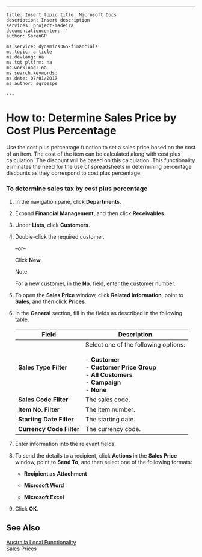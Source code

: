 ---
    title: Insert topic title| Microsoft Docs
    description: Insert description
    services: project-madeira
    documentationcenter: ''
    author: SorenGP

    ms.service: dynamics365-financials
    ms.topic: article
    ms.devlang: na
    ms.tgt_pltfrm: na
    ms.workload: na
    ms.search.keywords:
    ms.date: 07/01/2017
    ms.author: sgroespe

    ---
# How to: Determine Sales Price by Cost Plus Percentage
Use the cost plus percentage function to set a sales price based on the cost of an item. The cost of the item can be calculated along with cost plus calculation. The discount will be based on this calculation. This functionality eliminates the need for the use of spreadsheets in determining percentage discounts as they correspond to cost plus percentage.  
  
### To determine sales tax by cost plus percentage  
  
1.  In the navigation pane, click **Departments**.  
  
2.  Expand **Financial Management**, and then click **Receivables**.  
  
3.  Under **Lists**, click **Customers**.  
  
4.  Double\-click the required customer.  
  
     –or–  
  
     Click **New**.  
  
    > [!NOTE]  
    >  For a new customer, in the **No.** field, enter the customer number.  
  
5.  To open the **Sales Price** window, click **Related Information**, point to **Sales**, and then click **Prices**.  
  
6.  In the **General** section, fill in the fields as described in the following table.  
  
    |Field|Description|  
    |-----------|-----------------|  
    |**Sales Type Filter**|Select one of the following options:<br /><br /> -   **Customer**<br />-   **Customer Price Group**<br />-   **All Customers**<br />-   **Campaign**<br />-   **None**|  
    |**Sales Code Filter**|The sales code.|  
    |**Item No. Filter**|The item number.|  
    |**Starting Date Filter**|The starting date.|  
    |**Currency Code Filter**|The currency code.|  
  
7.  Enter information into the relevant fields.  
  
8.  To send the details to a recipient, click **Actions** in the **Sales Price** window, point to **Send To**, and then select one of the following formats:  
  
    -   **Recipient as Attachment**  
  
    -   **Microsoft Word**  
  
    -   **Microsoft Excel**  
  
9. Click **OK**.  
  
## See Also  
 [Australia Local Functionality](../../LocalFunctionalityForMicrosoftDynamicsNav2016/Australia/australia-local-functionality.md)   
 Sales Prices